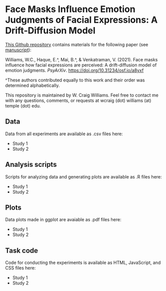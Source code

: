 # Face Masks Influence Emotion Judgments of Facial Expressions: A Drift-Diffusion Model
[This Github repository](https://github.com/wcwill/FaceMasksEmotion) contains materials for the following paper (see [manuscript](https://psyarxiv.com/a8yxf/)):

Williams, W.C., Haque, E.^, Mai, B.^, & Venkatraman, V. (2021). Face masks influence how facial expressions are perceived: A drift-diffusion model of emotion judgments. <i>PsyArXiv</i>. https://doi.org/10.31234/osf.io/a8yxf

^These authors contributed equally to this work and their order was determined alphabetically.

This repository is maintained by W. Craig Williams. Feel free to contact me with any questions, comments, or requests at wcraig (dot) williams (at) temple (dot) edu.

## Data

Data from all experiments are available as .csv files here:
  - Study 1
  - Study 2

## Analysis scripts

Scripts for analyzing data and generating plots are available as .R files here:
  - Study 1
  - Study 2

## Plots

Data plots made in ggplot are avaiable as .pdf files here:
  - Study 1
  - Study 2

## Task code

Code for conducting the experiments is available as HTML, JavaScript, and CSS files here:
  - Study 1
  - Study 2

